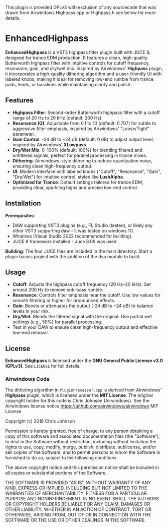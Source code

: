 This plugin is provided GPLv3 with exclusion of any sourcecode that was drawn from Airwindows Highpass.cpp or Highpass.h see below for more details.

# EnhancedHighpass

**EnhancedHighpass** is a VST3 highpass filter plugin built with JUCE 8, designed for trance EDM production. It features a clean, high-quality
Butterworth highpass filter with intuitive controls for cutoff frequency, resonance, gain, and dry/wet mix.
Inspired by Airwindows' **Highpass** plugin, it incorporates a high-quality dithering algorithm and a user-friendly 
UI with labeled knobs, making it ideal for removing low-end rumble from trance pads, leads, or basslines while maintaining 
clarity and polish.

## Features
- **Highpass Filter**: Second-order Butterworth highpass filter with a cutoff range of 20 Hz to 20 kHz (default: 200 Hz).
- **Resonance (Q)**: Adjustable from 0.1 to 10 (default: 0.707) for subtle to aggressive filter emphasis, inspired by Airwindows' "Loose/Tight" parameter.
- **Gain Control**: -24 dB to +24 dB (default: 0 dB) to adjust output level, inspired by Airwindows' **XLowpass**.
- **Dry/Wet Mix**: 0–100% (default: 100%) for blending filtered and unfiltered signals, perfect for parallel processing in trance mixes.
- **Dithering**: Airwindows-style dithering to reduce quantization noise, ensuring clean high-frequency output.
- **UI**: Modern interface with labeled knobs ("Cutoff", "Resonance", "Gain", "Dry/Wet") for intuitive control, styled like **LushAlpha**.
- **Optimized for Trance**: Default settings tailored for trance EDM, providing clear, sparkling highs and precise low-end control.

## Installation
 **Prerequisites**:
   - DAW supporting VST3 plugins (e.g., FL Studio (tested), or likely any other VST3 suppurting daw - it was tested on windows 11).
   - Windows (Visual Studio 2022 recommended for building).
   - JUCE 8 framework installed - Juce 8.09 was used.

 **Building**: The four JUCE files are included in the main directory. Start a plugin basics project with the addition of the dsp module to build.

## Usage
- **Cutoff**: Adjusts the highpass cutoff frequency (20 Hz–20 kHz). Set around 200 Hz to remove sub-bass rumble.
- **Resonance**: Controls filter emphasis near the cutoff. Use low values for smooth filtering or higher for pronounced effects.
- **Gain**: Boosts or attenuates the output (-24 dB to +24 dB) to balance levels in your mix.
- **Dry/Wet**: Blends the filtered signal with the original. Use partial wet settings (e.g., 50%) for parallel processing.
- Test in your DAW to ensure clean high-frequency output and effective low-end removal.

## License
**EnhancedHighpass** is licensed under the **GNU General Public License v3.0 (GPLv3)**. See `LICENSE` for full details.

### Airwindows Code
The dithering algorithm in `PluginProcessor.cpp` is derived from Airwindows' 
**Highpass** plugin, which is licensed under the **MIT License**. 
The original copyright holder for this code is Chris Johnson (Airwindows). See the Airwindows license notice
https://github.com/airwindows/airwindows
MIT License

Copyright (c) 2018 Chris Johnson

Permission is hereby granted, free of charge, to any person obtaining a copy
of this software and associated documentation files (the "Software"), to deal
in the Software without restriction, including without limitation the rights
to use, copy, modify, merge, publish, distribute, sublicense, and/or sell
copies of the Software, and to permit persons to whom the Software is
furnished to do so, subject to the following conditions:

The above copyright notice and this permission notice shall be included in all
copies or substantial portions of the Software.

THE SOFTWARE IS PROVIDED "AS IS", WITHOUT WARRANTY OF ANY KIND, EXPRESS OR
IMPLIED, INCLUDING BUT NOT LIMITED TO THE WARRANTIES OF MERCHANTABILITY,
FITNESS FOR A PARTICULAR PURPOSE AND NONINFRINGEMENT. IN NO EVENT SHALL THE
AUTHORS OR COPYRIGHT HOLDERS BE LIABLE FOR ANY CLAIM, DAMAGES OR OTHER
LIABILITY, WHETHER IN AN ACTION OF CONTRACT, TORT OR OTHERWISE, ARISING FROM,
OUT OF OR IN CONNECTION WITH THE SOFTWARE OR THE USE OR OTHER DEALINGS IN THE
SOFTWARE.


